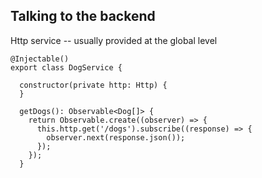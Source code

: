 ## Talking to the backend

Http service -- usually provided at the global level

```
@Injectable()
export class DogService {

  constructor(private http: Http) {
  }

  getDogs(): Observable<Dog[]> {
    return Observable.create((observer) => {
      this.http.get('/dogs').subscribe((response) => {
        observer.next(response.json());
      });
    });
  }
```
